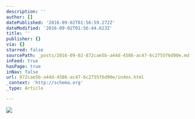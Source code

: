 ```yaml
---
description: ''
author: []
datePublished: '2016-09-02T01:56:59.272Z'
dateModified: '2016-09-02T01:56:44.623Z'
title: ''
publisher: {}
via: {}
starred: false
sourcePath: _posts/2016-09-02-872cae5b-a44d-4586-ac47-6c2755f6d90e.md
inFeed: true
hasPage: true
inNav: false
url: 872cae5b-a44d-4586-ac47-6c2755f6d90e/index.html
_context: 'http://schema.org'
_type: Article

---
```

![](https://the-grid-user-content.s3-us-west-2.amazonaws.com/4df1851d-699d-4df5-b467-13bf6f2e533d.jpg)